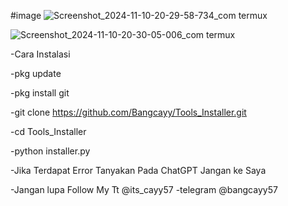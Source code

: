 #image
![Screenshot_2024-11-10-20-29-58-734_com termux](https://github.com/user-attachments/assets/1d21d65f-37f7-4028-8a14-fbd7cafa4275)

![Screenshot_2024-11-10-20-30-05-006_com termux](https://github.com/user-attachments/assets/788b5681-53f8-4f0f-bb20-97c9c1943fb0)

-Cara Instalasi

-pkg update

-pkg install git

-git clone https://github.com/Bangcayy/Tools_Installer.git

-cd Tools_Installer

-python installer.py


-Jika Terdapat Error Tanyakan Pada ChatGPT Jangan ke Saya

-Jangan lupa Follow My Tt @its_cayy57
-telegram @bangcayy57
